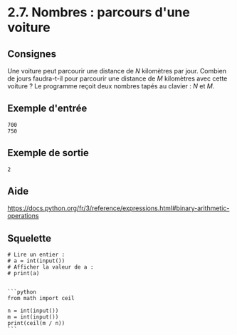 # 2.7. Nombres : parcours d'une voiture

## Consignes

Une voiture peut parcourir une distance de _N_ kilomètres par jour. Combien de jours faudra-t-il pour parcourir une distance de _M_ kilomètres avec cette voiture ? Le programme reçoit deux nombres tapés au clavier : _N_ et _M_.

## Exemple d'entrée

```
700
750
```

## Exemple de sortie

```
2
```

## Aide

https://docs.python.org/fr/3/reference/expressions.html#binary-arithmetic-operations

## Squelette

```{code-cell} python
# Lire un entier :
# a = int(input())
# Afficher la valeur de a :
# print(a)
```

````{dropdown} Proposition de solution

```python
from math import ceil

n = int(input())
m = int(input())
print(ceil(m / n))
```
````

